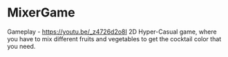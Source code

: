 # MixerGame
Gameplay - https://youtu.be/_z4726d2o8I
2D Hyper-Casual game, where you have to mix different fruits and vegetables to get the cocktail color that you need.
